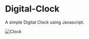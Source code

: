 # Digital-Clock
A simple Digital Clock using Javascript.

![Clock](https://github.com/ritu-singh2002/Digital-Clock/assets/98696997/afc777df-74f3-463d-a004-0f07a16ec2e8)
